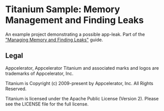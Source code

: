 # Titanium Sample: Memory Management and Finding Leaks

An example project demonstrating a possible app-leak. Part of the ["Managing Memory and Finding Leaks"](https://wiki.appcelerator.org/display/guides2/Managing+Memory+and+Finding+Leaks) guide.

## Legal

Appcelerator, Appcelerator Titanium and associated marks and logos are 
trademarks of Appcelerator, Inc. 

Titanium is Copyright (c) 2009-present by Appcelerator, Inc. All Rights Reserved.

Titanium is licensed under the Apache Public License (Version 2). Please
see the LICENSE file for the full license.
